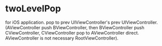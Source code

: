 twoLevelPop
===========

for iOS application. pop to prev UIViewController's prev UIViewController. (AViewController push BViewController, then BViewController push CViewController, CViewController pop to AViewController direct. AViewController is not necessary RootViewController).
